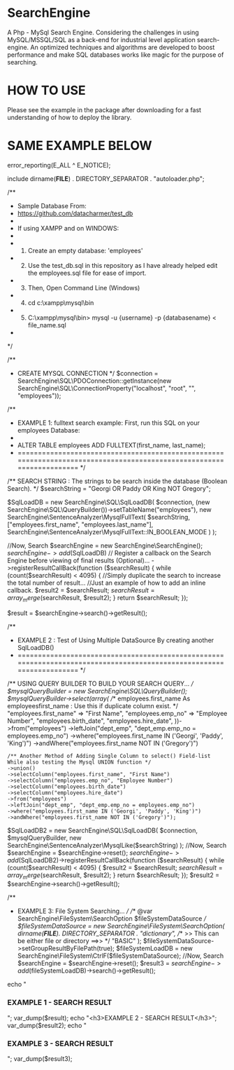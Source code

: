 # SearchEngine
A Php - MySql Search Engine. Considering the challenges in using MySQL/MSSQL/SQL as a back-end for industrial level application search-engine. An optimized techniques and algorithms are developed to boost performance and make SQL databases works like magic for the purpose of searching.

# HOW TO USE
Please see the example in the package after downloading for a fast understanding of how to deploy the library.

# SAME EXAMPLE BELOW

error_reporting(E_ALL ^ E_NOTICE);

include dirname(__FILE__) . DIRECTORY_SEPARATOR . "autoloader.php";

/**
 *  Sample Database From:  
 *  https://github.com/datacharmer/test_db
 * 
 * If using XAMPP and on WINDOWS:
 * 
 * 1. Create an empty database: 'employees'
 * 2. Use the test_db.sql in this repository as I have already helped edit the employees.sql file for ease of import.
 * 3. Then, Open Command Line (Windows)
 * 4. cd c:\xampp\mysql\bin
 * 5. C:\xampp\mysql\bin\> mysql -u {username} -p {databasename} < file_name.sql
 *
 */ 


/** 
 * CREATE MYSQL CONNECTION
 */
$connection = SearchEngine\SQL\PDOConnection::getInstance(new SearchEngine\SQL\ConnectionProperty("localhost", "root", "", "employees"));

/**
 * EXAMPLE 1: fulltext search example: First, run this SQL on your employees Database:
 * 
 * ALTER TABLE employees ADD FULLTEXT(first_name, last_name);
 * =====================================================================================================================
 */

/**     SEARCH STRING : The strings to be search inside the database (Boolean Search).  */
$searchString = "Georgi OR Paddy OR King NOT Gregory";

$SqlLoadDB = new SearchEngine\SQL\SqlLoadDB(
    $connection,
    (new SearchEngine\SQL\QueryBuilder())->setTableName("employees"),
    new SearchEngine\SentenceAnalyzer\MysqlFullText(
        $searchString, 
        ["employees.first_name", "employees.last_name"],
        SearchEngine\SentenceAnalyzer\MysqlFullText::IN_BOOLEAN_MODE
    )
);

//Now, Search
$searchEngine = new SearchEngine\SearchEngine();
$searchEngine->add($SqlLoadDB)
//    Register a callback on the Search Engine before viewing of final results (Optional)...
    ->registerResultCallBack(function ($searchResult) {
        while (count($searchResult) < 4095) {
            //Simply duplicate the search to increase the total number of result... 
           //Just an example of how to add an inline callback.
            $result2 = $searchResult;
            $searchResult = array_merge($searchResult, $result2);
        }
        return $searchResult;
    });

$result = $searchEngine->search()->getResult();


/**
 * EXAMPLE 2 : Test of Using Multiple DataSource By creating another SqlLoadDB()
 * =====================================================================================================================
 */

/**     USING QUERY BUILDER TO BUILD YOUR SEARCH QUERY...   */
$mysqlQueryBuilder = new SearchEngine\SQL\QueryBuilder();
$mysqlQueryBuilder->select(array(
    /** employees.first_name As employeesfirst_name : Use this if duplicate column exist. */
    "employees.first_name" => "First Name",
    "employees.emp_no" => "Employee Number",
    "employees.birth_date",
    "employees.hire_date",
))->from("employees")
    ->leftJoin("dept_emp", "dept_emp.emp_no = employees.emp_no")
    ->where("employees.first_name IN ('Georgi', 'Paddy', 'King')")
    ->andWhere("employees.first_name NOT IN ('Gregory')")

    /** Another Method of Adding Single Column to select() Field-list While also testing the Mysql UNION function */
    ->union()
    ->selectColumn("employees.first_name", "First Name")
    ->selectColumn("employees.emp_no", "Employee Number")
    ->selectColumn("employees.birth_date")
    ->selectColumn("employees.hire_date")
    ->from("employees")
    ->leftJoin("dept_emp", "dept_emp.emp_no = employees.emp_no")
    ->where("employees.first_name IN ('Georgi', 'Paddy', 'King')")
    ->andWhere("employees.first_name NOT IN ('Gregory')");


$SqlLoadDB2 = new SearchEngine\SQL\SqlLoadDB(
    $connection,
    $mysqlQueryBuilder,
    new SearchEngine\SentenceAnalyzer\MysqlLike($searchString)
);
//Now, Search
$searchEngine = $searchEngine->reset();
$searchEngine->add($SqlLoadDB2)->registerResultCallBack(function ($searchResult) {
    while (count($searchResult) < 4095) {
        $result2 = $searchResult;
        $searchResult = array_merge($searchResult, $result2);
    }
    return $searchResult;
});
$result2 = $searchEngine->search()->getResult();


/**
 * EXAMPLE 3: File System Searching...
 */
/** @var SearchEngine\FileSystem\SearchOption $fileSystemDataSource */
$fileSystemDataSource = new SearchEngine\FileSystem\SearchOption(
    dirname(__FILE__). DIRECTORY_SEPARATOR . "dictionary",  /** >> This can be either file or directory ==>> */
    "BASIC"
);
$fileSystemDataSource->setGroupResultByFilePath(true);
$fileSystemLoadDB = new SearchEngine\FileSystem\CtrlF($fileSystemDataSource);
//Now, Search
$searchEngine = $searchEngine->reset();
$result3 = $searchEngine->add($fileSystemLoadDB)->search()->getResult();


echo "<h3>EXAMPLE 1 - SEARCH RESULT</h3>";
var_dump($result);
echo "<h3>EXAMPLE 2 - SEARCH RESULT</h3>";
var_dump($result2);
echo "<h3>EXAMPLE 3 - SEARCH RESULT</h3>";
var_dump($result3);

